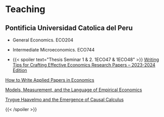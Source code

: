 # Teaching
## Pontificia Universidad Catolica del Peru

- General Economics. ECO204

- Intermediate Microeconomics. ECO744

- {{< spoiler text="Thesis Seminar 1 & 2. 1ECO47 & 1ECO48" >}}
<a href="https://drive.google.com/file/d/1GDu0mfp_NsaNMPQYiIt19qpmIGzE_KK-/view?usp=drive_link">Writing Tips for Crafting Effective Economics Research Papers – 2023-2024 Edition</a>

<a href="https://drive.google.com/file/d/18WNRkJPVwGDAb2VDX94yRdQ10rZw2k3g/view?usp=drive_link">How to Write Applied Papers in Economics</a>

<a href="https://drive.google.com/file/d/1DiIp435FgaVrpKP0dkAVgh6p3X8Glwf_/view?usp=drive_link">Models, Measurement, and the Language of Empirical Economics</a>

<a href="https://drive.google.com/file/d/15ic__lVOMaCRQzBdMvj-pTXM00X9GUmH/view?usp=drive_link">Trygve Haavelmo and the Emergence of Causal Calculus</a>

{{< /spoiler >}}
